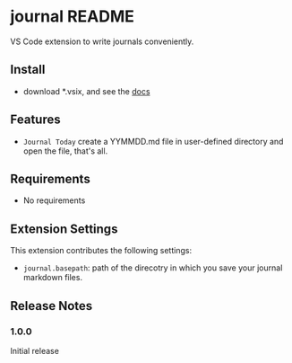 # journal README

VS Code extension to write journals conveniently.

## Install

- download *.vsix, and see the [docs](https://code.visualstudio.com/docs/editor/extension-gallery#_install-from-a-vsix)

## Features

- `Journal Today` create a YYMMDD.md file in user-defined directory and open the file, that's all.

## Requirements

- No requirements

## Extension Settings

This extension contributes the following settings:

- `journal.basepath`: path of the direcotry in which you save your journal markdown files.

## Release Notes

### 1.0.0

Initial release
